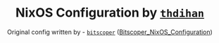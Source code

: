 <div align="center">

# NixOS Configuration by [`thdihan`](https://github.com/thdihan)

Original config written by - [`bitscoper`](https://github.com/bitscoper) ([Bitscoper_NixOS_Configuration](https://github.com/bitscoper/Bitscoper_NixOS_Configuration))

</div>
